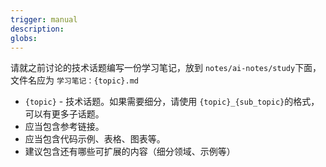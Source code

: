 ```yaml
---
trigger: manual
description: 
globs: 
---
```


请就之前讨论的技术话题编写一份学习笔记，放到 `notes/ai-notes/study`下面，文件名应为 `学习笔记：{topic}.md`

- `{topic}`  - 技术话题。如果需要细分，请使用 `{topic}_{sub_topic}`的格式，可以有更多子话题。
- 应当包含参考链接。
- 应当包含代码示例、表格、图表等。
- 建议包含还有哪些可扩展的内容（细分领域、示例等）
